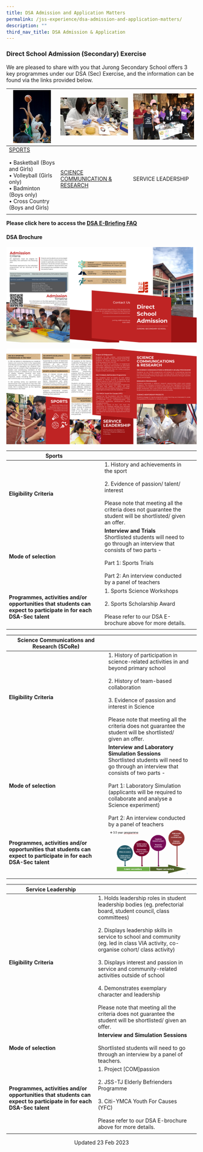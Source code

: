 ```yaml
---
title: DSA Admission and Application Matters
permalink: /jss-experience/dsa-admission-and-application-matters/
description: ""
third_nav_title: DSA Admission & Application
---
```

### Direct School Admission (Secondary) Exercise

We are pleased to share with you that Jurong Secondary School offers 3 key programmes under our DSA (Sec) Exercise, and the information can be found via the links provided below.

| <img src="/images/sports.jpg" style="width:100px;"/> | <img src="/images/science%20communication%20n%20research.jpg" style="width:200px;"/> | <img src="/images/proj%20compassion.jpg" style="width:300px;"/> |
| -------- | -------- | -------- |
| [SPORTS](https://jurongsec.moe.edu.sg/our-experiences/dsa-admission-and-application-matters/direct-school-admission-sports/) <br><br>• Basketball (Boys and Girls) <br> • Volleyball (Girls only) <br> • Badminton (Boys only) <br> • Cross Country (Boys and Girls) | [SCIENCE COMMUNICATION & RESEARCH](https://jurongsec.moe.edu.sg/jss-experience/dsa-admission-and-application-matters/direct-school-admission-science-communications/) | SERVICE LEADERSHIP |
| | |



**Please click here to access the [DSA E-Briefing FAQ](https://jurongsec-moe-edu-sg-admin.cwp.sg/jss-experience/dsa-admission-and-application-matters/dsa-faq)**

#### DSA Brochure
![](/images/DSA%20Brochure%202022%20External.png)

![](/images/DSA%20Brochure%202022%20Internal.png)

| Sports |  |  |
|---|---|---|
| **Eligibility Criteria** | 1. History and achievements in the sport<br><br>2. Evidence of passion/ talent/ interest<br><br>Please note that meeting all the criteria does not guarantee the student will be shortlisted/ given an offer. |  |
| **Mode of selection** | **Interview and Trials**<br>Shortlisted students will need to go through an interview that consists of two parts -<br><br>Part 1: Sports Trials<br><br>Part 2: An interview conducted by a panel of teachers |  |
| **Programmes, activities and/or opportunities that students can expect to participate in for each DSA-Sec talent** | 1. Sports Science Workshops<br><br>2. Sports Scholarship Award<br><br>Please refer to our DSA E-brochure above for more details. |  |
| | | |

| Science Communications and Research (SCoRe) |  |  |
|---|---|---|
| **Eligibility Criteria** | 1. History of participation in science-related activities in and beyond primary school<br><br>2. History of team-based collaboration<br><br>3. Evidence of passion and interest in Science<br><br>Please note that meeting all the criteria does not guarantee the student will be shortlisted/ given an offer. |  |
| **Mode of selection** | **Interview and Laboratory Simulation Sessions**<br>Shortlisted students will need to go through an interview that consists of two parts -<br><br>Part 1: Laboratory Simulation (applicants will be required to collaborate and analyse a Science experiment)<br><br>Part 2: An interview conducted by a panel of teachers |  |
| **Programmes, activities and/or opportunities that students can expect to participate in for each DSA-Sec talent** | ![](/images/science%20research.png) |  |
| | | |

| Service Leadership |  |  |
|---|---|---|
| **Eligibility Criteria** | 1.  Holds leadership roles in student leadership bodies (eg. prefectorial  board, student council, class committees)<br><br>2. Displays leadership skills in service to school and community (eg. led in class VIA activity, co-organise cohort/ class activity)<br><br>3. Displays interest and passion in service and community-related activities outside of school<br><br> 4. Demonstrates exemplary character and leadership<br><br>Please note that meeting all the criteria does not guarantee the student will be shortlisted/ given an offer. |  |
| **Mode of selection** | **Interview and Simulation Sessions** <br><br>Shortlisted students will need to go through an interview by a panel of teachers. |  |
| **Programmes, activities and/or opportunities that students can expect to participate in for each DSA-Sec talent** | 1. Project [COM]passion<br><br>2. JSS-TJ Elderly Befrienders Programme<br><br>3. Citi-YMCA Youth For Causes (YFC) <br><br>Please refer to our DSA E-brochure above for more details. |  |
| | | |


		 
<center> Updated 23 Feb 2023 </center>